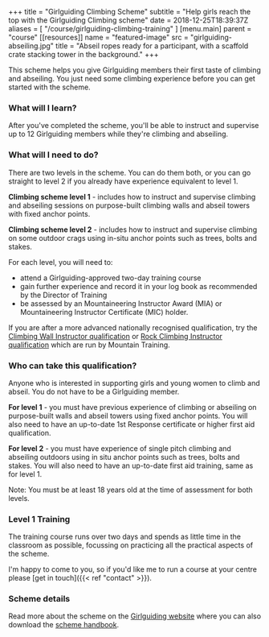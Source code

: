 +++
title = "Girlguiding Climbing Scheme"
subtitle = "Help girls reach the top with the Girlguiding Climbing scheme"
date = 2018-12-25T18:39:37Z
aliases = [
  "/course/girlguiding-climbing-training"
]
[menu.main]
  parent = "course"
[[resources]]
  name = "featured-image"
  src = "girlguiding-abseiling.jpg"
  title = "Abseil ropes ready for a participant, with a scaffold crate stacking tower in the background."
+++

This scheme helps you give Girlguiding members their first taste of climbing and abseiling. You just need some climbing experience before you can get started with the scheme.

### What will I learn?

After you've completed the scheme, you'll be able to instruct and supervise up to 12 Girlguiding members while they're climbing and abseiling.

### What will I need to do?

There are two levels in the scheme. You can do them both, or you can go straight to level 2 if you already have experience equivalent to level 1.

**Climbing scheme level 1** - includes how to instruct and supervise climbing and abseiling sessions on purpose-built climbing walls and abseil towers with fixed anchor points.

**Climbing scheme level 2** - includes how to instruct and supervise climbing on some outdoor crags using in-situ anchor points such as trees, bolts and stakes.

For each level, you will need to:

- attend a Girlguiding-approved two-day training course
- gain further experience and record it in your log book as recommended by the Director of Training
- be assessed by an Mountaineering Instructor Award (MIA) or Mountaineering Instructor Certificate (MIC) holder.

If you are after a more advanced nationally recognised qualification, try the [Climbing Wall Instructor qualification][cwi] or [Rock Climbing Instructor qualification][rci] which are run by Mountain Training.

### Who can take this qualification?

Anyone who is interested in supporting girls and young women to climb and abseil. You do not have to be a Girlguiding member.

**For level 1** - you must have previous experience of climbing or abseiling on purpose-built walls and abseil towers using fixed anchor points. You will also need to have an up-to-date 1st Response certificate or higher first aid qualification.

**For level 2** - you must have experience of single pitch climbing and abseiling outdoors using in situ anchor points such as trees, bolts and stakes. You will also need to have an up-to-date first aid training, same as for level 1.

Note: You must be at least 18 years old at the time of assessment for both levels.

### Level 1 Training

The training course runs over two days and spends as little time in the classroom as possible, focussing on practicing all the practical aspects of the scheme.

I'm happy to come to you, so if you'd like me to run a course at your centre please [get in touch]({{< ref "contact" >}}).

### Scheme details

Read more about the scheme on the [Girlguiding website][girlguiding-scheme] where you can also download the [scheme handbook][girlguiding-scheme-download].

[cwi]: https://www.mountain-training.org/qualifications/climbing/qualifications/climbing-wall-instructor
[girlguiding-scheme-download]: https://www.girlguiding.org.uk/link/70a1a59dc6754f189167ca05184a3458.aspx
[girlguiding-scheme]: https://www.girlguiding.org.uk/making-guiding-happen/learning-and-development/leading-outdoor-adventures/climbing-and-abseiling-scheme/
[rci]: https://www.mountain-training.org/qualifications/climbing/rock-climbing-instructor
